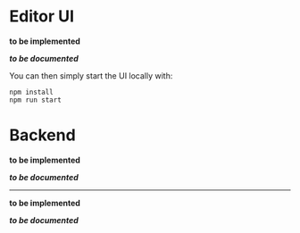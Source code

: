 # Editor UI

**to be implemented**

**_to be documented_**

You can then simply start the UI locally with:

```
npm install
npm run start
```

# Backend

**to be implemented**

**_to be documented_**
____

**to be implemented**

**_to be documented_**
